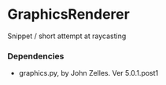 # GraphicsRenderer
Snippet / short attempt at raycasting
### Dependencies
 - graphics.py, by John Zelles. Ver 5.0.1.post1
